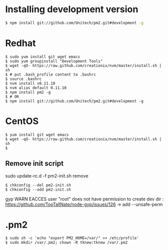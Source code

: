 
# Installing development version

```bash
$ npm install git://github.com/Unitech/pm2.git#development -g
```

# Redhat

```
$ sudo yum install git wget emacs
$ sudo yum groupinstall "Development Tools"
$ wget -qO- https://raw.github.com/creationix/nvm/master/install.sh | sh
$ # put .bash_profile content to .bashrc
$ source .bashrc
$ nvm install v0.11.10
$ nvm alias default 0.11.10
$ npm install pm2 -g
$ # OR
$ npm install git://github.com/Unitech/pm2.git#development -g
```

# CentOS

```
$ yum install git wget emacs
$ wget -qO- https://raw.github.com/creationix/nvm/master/install.sh | sh
$
```

## Remove init script

sudo update-rc.d -f pm2-init.sh remove
```
$ chkconfig --del pm2-init.sh
$ chkconfig --add pm2-init.sh
```

gyp WARN EACCES user "root" does not have permission to create dev dir :
https://github.com/TooTallNate/node-gyp/issues/126
-> add --unsafe-perm

# .pm2

```
$ sudo sh -c 'echo "export PM2_HOME=/var/" >> /etc/profile'
$ sudo mkdir /var/.pm2; chown -R tknew:tknew /var/.pm2
```
